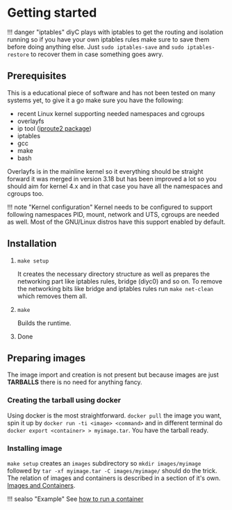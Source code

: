 # Getting started

!!! danger "iptables"
    diyC plays with iptables to get the routing and isolation running so if
    you have your own iptables rules make sure to save them before doing
    anything else. Just `sudo iptables-save` and `sudo iptables-restore` to
    recover them in case something goes awry.

## Prerequisites

This is a educational piece of software and has not been tested on
many systems yet, to give it a go make sure you have the following:

- recent Linux kernel supporting needed namespaces and cgroups
- overlayfs 
- ip tool ([iproute2 package](https://wiki.linuxfoundation.org/networking/iproute2))
- iptables 
- gcc
- make
- bash

Overlayfs is in the mainline kernel so it everything should be
straight forward it was merged in version 3.18 but has been improved a
lot so you should aim for kernel 4.x and in that case you have all the
namespaces and cgroups too.

!!! note "Kernel configuration"
    Kernel needs to be configured to support following namespaces
    PID, mount, network and UTS, cgroups are needed as well. Most of the
    GNU/Linux distros have this support enabled by default.


## Installation

1. `make setup`

    It creates the necessary directory structure as well as prepares the
    networking part like iptables rules, bridge (diyc0) and so on. To
    remove the networking bits like bridge and iptables rules run `make
    net-clean` which removes them all.

2. `make`

    Builds the runtime.

3. Done


## Preparing images

The image import and creation is not present but because images are
just **TARBALLS** there is no need for anything fancy.


### Creating the tarball using docker

Using docker is the most straightforward. `docker pull` the image you
want, spin it up by `docker run -ti <image> <command>` and in
different terminal do `docker export <container> > myimage.tar`. You
have the tarball ready.

### Installing image

`make setup` creates an `images` subdirectory so `mkdir
images/myimage` followed by `tar -xf myimage.tar -C images/myimage/`
should do the trick. The relation of images and containers is
described in a section of it's
own. [Images and Containers](../images-containers.md).

!!! sealso "Example"
    See [how to run a container](diyc/usage.md)
